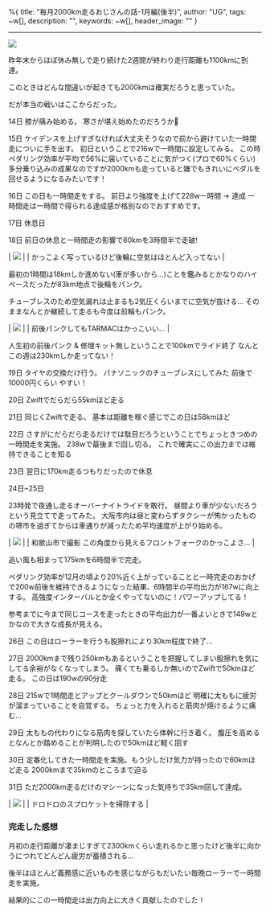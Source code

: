 %{
  title: "毎月2000km走るおじさんの話-1月編(後半)",
  author: "UG",
  tags: ~w[],
  description: "",
  keywords: ~w[],
  header_image: ""
}

---
[![](https://1.bp.blogspot.com/-HGh5cvbfkeY/Xmz8t1qbUII/AAAAAAAAH1k/ilnDRRQbj_EyP6ppQhFq0w09WCdh4sZdwCK4BGAYYCw/s320/EFFECTS.jpg)](http://1.bp.blogspot.com/-HGh5cvbfkeY/Xmz8t1qbUII/AAAAAAAAH1k/ilnDRRQbj_EyP6ppQhFq0w09WCdh4sZdwCK4BGAYYCw/s1600/EFFECTS.jpg)


昨年末からほぼ休み無しで走り続けた2週間が終わり走行距離も1100kmに到達。

このときはどんな間違いが起きても2000kmは確実だろうと思っていた。

だが本当の戦いはここからだった。


14日
膝が痛み始める。
寒さが堪え始めたのだろうか🤔


15日
ケイデンスを上げすぎなければ大丈夫そうなので前から避けていた一時間走についに手を出す。
初日ということで216wで一時間に設定してみる。
この時ペダリング効率が平均で56%に届いていることに気がつく(プロで60%くらい)
多分乗り込みの成果なのですが2000kmも走っていると嫌でもきれいにペダルを回せるようになるみたいです！

16日
この日も一時間走をする。
前日より強度を上げて228w一時間 -\> 達成
一時間走は一時間で得られる達成感が格別なのでおすすめです。


17日
休息日


18日
前日の休息と一時間走の影響で80kmを3時間半で走破!

| [![](https://3.bp.blogspot.com/-VEG-FxVvsCM/Xmz_SGWc6hI/AAAAAAAAH10/nQGuZAO7ZBI1RyLNDpOb-PIHJRjoN5o3wCK4BGAYYCw/s320/IMG_20200118_083922.jpg)](http://3.bp.blogspot.com/-VEG-FxVvsCM/Xmz_SGWc6hI/AAAAAAAAH10/nQGuZAO7ZBI1RyLNDpOb-PIHJRjoN5o3wCK4BGAYYCw/s1600/IMG_20200118_083922.jpg) |
| かっこよく写っているけど後輪に空気はほとんど入ってない |


最初の1時間は18kmしか進めない(車が多いから...)ことを鑑みるとかなりのハイペースだったが83km地点で後輪をパンク。

チューブレスのため空気漏れは止まるも2気圧くらいまでに空気が抜ける...
そのままなんとか継続して走るも今度は前輪もパンク。

| [![](https://4.bp.blogspot.com/-Vfi1qtg6x0w/Xmz_Y1aSGjI/AAAAAAAAH18/7UsiVde-lco9Cno17C7Uzf3mYMx__Yh_ACK4BGAYYCw/s320/IMG_20200118_090027-EFFECTS-EFFECTS.jpg)](http://4.bp.blogspot.com/-Vfi1qtg6x0w/Xmz_Y1aSGjI/AAAAAAAAH18/7UsiVde-lco9Cno17C7Uzf3mYMx__Yh_ACK4BGAYYCw/s1600/IMG_20200118_090027-EFFECTS-EFFECTS.jpg) |
| 前後パンクしてもTARMACはかっこいい... |


人生初の前後パンク & 修理キット無しということで100kmでライド終了
なんとこの週は230kmしか走ってない！


19日
タイヤの交換だけ行う。
パナソニックのチューブレスにしてみた
前後で10000円くらい
やすい！

20日
Zwiftでだらだら55kmほど走る

21日
同じくZwiftで走る。
基本は距離を稼ぐ感じでこの日は58kmほど

22日
さすがにだらだら走るだけでは駄目だろうということでちょっときつめの一時間走を実施。
238wで最後まで回し切る。
これで確実にこの出力までは維持できることを知る

23日
翌日に170km走るつもりだったので休息

24日~25日


23時発で夜通し走るオーバーナイトライドを敢行。
昼間より車が少ないだろうという見立てで走ってみた。
大阪市内は昼と変わらずタクシーが怖かったものの堺市を過ぎてからは車通りが減ったため平均速度が上がり始める。

| [![](https://2.bp.blogspot.com/-MKdCYofOPNo/Xm0A2lBgExI/AAAAAAAAH2M/iTcOmn-63XknWlhUNylAAWKvUUZP3UJOwCK4BGAYYCw/s320/EFFECTS.jpg)](http://2.bp.blogspot.com/-MKdCYofOPNo/Xm0A2lBgExI/AAAAAAAAH2M/iTcOmn-63XknWlhUNylAAWKvUUZP3UJOwCK4BGAYYCw/s1600/EFFECTS.jpg) |
| 和歌山市で撮影
この角度から見えるフロントフォークのかっこよさ... |


追い風も相まって175kmを6時間半で完走。

ペダリング効率が12月の頃より20%近く上がっていることと一時完走のおかげで200w前後を維持できるようになった結果、6時間半の平均出力が167wに向上する。
高強度インターバルとか全くやってないのに！パワーアップしてる！

参考までに今まで同じコースを走ったときの平均出力が一番よいときで149wとかなので大きな成長が見える。

26日
この日はローラーを行うも股擦れにより30km程度で終了...


27日
2000kmまで残り250kmもあるということを把握してしまい股擦れを気にしてる余裕がなくなってしまう。
痛くても乗るしか無いのでZwiftで50kmほど走る。
この日は190wの90分走

28日
215wで1時間走とアップとクールダウンで50kmほど
明確に太ももに疲労が溜まっていることを自覚する。
ちょっと力を入れると筋肉が焼けるように痛む...

29日
太ももの代わりになる筋肉を探していたら体幹に行き着く。
腹圧を高めるとなんとか踏めることが判明したので50kmほど軽く回す

30日
定番化してきた一時間走を実施。もう少しだけ気力が持ったので60kmほど走る
2000kmまで35kmのところまで迫る

31日
ただ2000km走るだけのマシーンになった気持ちで35km回して達成。


| [![](https://1.bp.blogspot.com/-j_d0xc0nN7A/Xm0DGzAaq_I/AAAAAAAAH2Y/F9qPVPIBA_wQH7hks99bggCN3VWLsebRgCK4BGAYYCw/s320/IMG_20200113_170921.jpg)](http://1.bp.blogspot.com/-j_d0xc0nN7A/Xm0DGzAaq_I/AAAAAAAAH2Y/F9qPVPIBA_wQH7hks99bggCN3VWLsebRgCK4BGAYYCw/s1600/IMG_20200113_170921.jpg) |
| ドロドロのスプロケットを掃除する |



### 完走した感想

月初の走行距離が凄まじすぎて2300kmくらい走れるかと思ったけど後半に向かうにつれてどんどん疲労が蓄積される...



後半はほとんど義務感に近いものを感じながらもだいたい毎晩ローラーで一時間走を実施。

結果的にこの一時間走は出力向上に大きく貢献したのでした！
